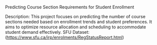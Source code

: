 Predicting Course Section Requirements for Student Enrollment

Description: This project focuses on predicting the number of course sections needed based on enrollment trends and student preferences. It aims to optimize resource allocation and scheduling to accommodate student demand effectively.
SFU Dataset:(https://www.sfu.ca/irp/enrolments/RegStatusReport.html)